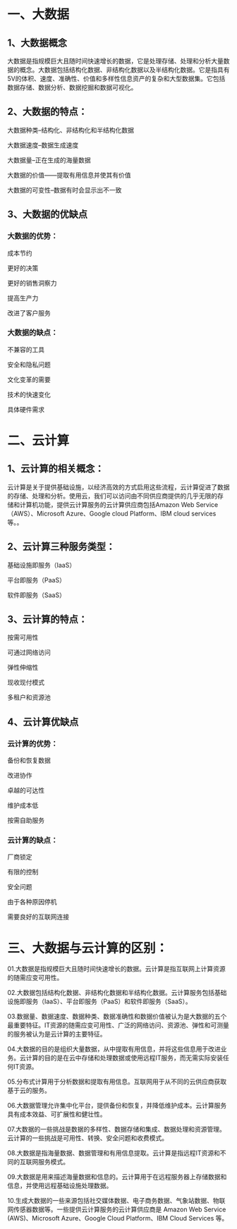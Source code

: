 # 一、大数据

## 1、大数据概念

大数据是指规模巨大且随时间快速增长的数据，它是处理存储、处理和分析⼤量数据的概念。大数据包括结构化数据、非结构化数据以及半结构化数据。它是指具有5V的体积、速度、准确性、价值和多样性信息资产的复杂和大型数据集。它包括数据存储、数据分析、数据挖掘和数据可视化。

## 2、大数据的特点：

大数据种类–结构化、非结构化和半结构化数据

大数据速度–数据生成速度

大数据量–正在生成的海量数据

大数据的价值——提取有用信息并使其有价值

大数据的可变性–数据有时会显示出不一致

## 3、大数据的优缺点

### 大数据的优势：

成本节约

更好的决策

更好的销售洞察力

提高生产力

改进了客户服务

### 大数据的缺点：

不兼容的工具

安全和隐私问题

文化变革的需要

技术的快速变化

具体硬件需求

# 二、云计算

## 1、云计算的相关概念：

云计算是关于提供基础设施，以经济⾼效的⽅式启⽤这些流程，云计算促进了数据的存储、处理和分析。使⽤云，我们可以访问由不同供应商提供的⼏乎⽆限的存 储和计算机功能，提供云计算服务的云计算供应商包括Amazon Web Service（AWS）、Microsoft Azure、Google cloud Platform、IBM cloud services等。。

## 2、云计算三种服务类型：

基础设施即服务（IaaS）

平台即服务（PaaS）

软件即服务（SaaS）

## 3、云计算的特点：

按需可用性

可通过网络访问

弹性伸缩性

现收现付模式

多租户和资源池

## 4、云计算优缺点

### 云计算的优势：

备份和恢复数据

改进协作

卓越的可达性

维护成本低

按需自助服务

### 云计算的缺点：

厂商锁定

有限的控制

安全问题

由于各种原因停机

需要良好的互联网连接

# 三、大数据与云计算的区别：

01.大数据是指规模巨大且随时间快速增长的数据。云计算是指互联网上计算资源的随需应变可用性。

02.大数据包括结构化数据、非结构化数据和半结构化数据。云计算服务包括基础设施即服务（IaaS）、平台即服务（PaaS）和软件即服务（SaaS）。

03.数据量、数据速度、数据种类、数据准确性和数据价值被认为是大数据的五个最重要特征。IT资源的随需应变可用性、广泛的网络访问、资源池、弹性和可测量的服务被认为是云计算的主要特征。

04.大数据的目的是组织大量数据，从中提取有用信息，并将这些信息用于改进业务。云计算的目的是在云中存储和处理数据或使用远程IT服务，而无需实际安装任何IT资源。

05.分布式计算用于分析数据和提取有用信息。互联网用于从不同的云供应商获取基于云的服务。

06.大数据管理允许集中化平台，提供备份和恢复，并降低维护成本。云计算服务具有成本效益、可扩展性和健壮性。

07.大数据的一些挑战是数据的多样性、数据存储和集成、数据处理和资源管理。云计算的一些挑战是可用性、转换、安全问题和收费模式。

08.大数据是指海量数据、数据管理和有用信息提取。云计算是指远程IT资源和不同的互联网服务模式。

09.大数据是用来描述海量数据和信息的。云计算用于在远程服务器上存储数据和信息，并使用远程基础设施处理数据。

10.生成大数据的一些来源包括社交媒体数据、电子商务数据、气象站数据、物联网传感器数据等。一些提供云计算服务的云计算供应商是 Amazon Web Service (AWS)、Microsoft Azure、Google Cloud Platform、IBM Cloud Services 等。